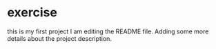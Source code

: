 # exercise
this is my first project
I am editing the README file. Adding some more details about the project description.

